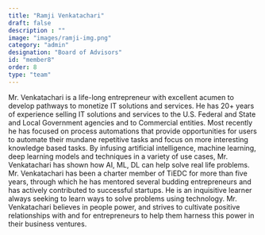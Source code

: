 ```yaml
---
title: "Ramji Venkatachari"
draft: false
description : ""
image: "images/ramji-img.png"
category: "admin"
designation: "Board of Advisors"
id: "member8"
order: 8
type: "team"
---
```


Mr. Venkatachari is a life-long entrepreneur with excellent acumen to develop pathways to monetize IT solutions and services.  He has 20+ years of experience selling IT solutions and services to the U.S. Federal and State and Local Government agencies and to Commercial entities.  Most recently he has focused on process automations that provide opportunities for users to automate their mundane repetitive tasks and focus on more interesting knowledge based tasks.  By infusing artificial intelligence, machine learning, deep learning models and techniques in a variety of use cases, Mr. Venkatachari has shown how AI, ML, DL can help solve real life problems.   
Mr. Venkatachari has been a charter member of TiEDC for more than five years, through which he has mentored several budding entrepreneurs and has actively contributed to successful startups.  He is an inquisitive learner always seeking to learn ways to solve problems using technology.  Mr. Venkatachari believes in people power, and strives to cultivate positive relationships with and for entrepreneurs to help them harness this power in their business ventures.
